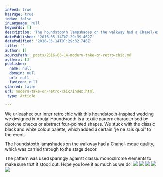 ```yaml
---
inFeed: true
hasPage: true
inNav: false
inLanguage: null
keywords: []
description: 'The houndstooth lampshades on the walkway had a Chanel-esque quality, which was carried through to the stage decor.'
datePublished: '2016-05-14T07:29:39.462Z'
dateModified: '2016-05-14T07:29:32.746Z'
title: ''
author: []
sourcePath: _posts/2016-05-14-modern-take-on-retro-chic.md
authors: []
publisher:
  name: null
  domain: null
  url: null
  favicon: null
starred: false
url: modern-take-on-retro-chic/index.html
_type: Article

---
```

We unleashed our inner retro chic with this houndstooth-inspired wedding we designed in Abuja! Houndstooth is a textile pattern characterised by duotone checks or abstract four-pointed shapes. We stuck with the classic black and white colour palette, which added a certain "je ne sais quoi" to the event.

The houndstooth lampshades on the walkway had a Chanel-esque quality, which was carried through to the stage decor.

The pattern was used sparingly against classic monochrome elements to make sure that it stood out. Hope you love it as much as we do!
![](https://the-grid-user-content.s3-us-west-2.amazonaws.com/d1140b6c-dfce-41d8-9cf4-18ca4d94c524.png)
![](https://the-grid-user-content.s3-us-west-2.amazonaws.com/09c329b4-0661-462d-8558-02d1a809734d.png)
![](https://the-grid-user-content.s3-us-west-2.amazonaws.com/7b4d3cb3-96a8-410a-bac1-23f519544dd6.png)
![](https://the-grid-user-content.s3-us-west-2.amazonaws.com/93bcc004-249e-4c4d-88f4-6926eb7a5fed.png)
![](https://the-grid-user-content.s3-us-west-2.amazonaws.com/a8e6cf16-757e-448a-a3a3-15c4ad876768.png)